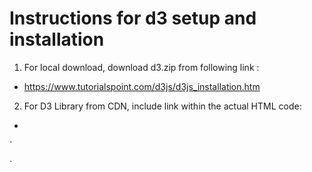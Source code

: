# Instructions for d3 setup and installation
1. For local download, download d3.zip from following link : 
-   https://www.tutorialspoint.com/d3js/d3js_installation.htm
2. For D3 Library from CDN, include link within the actual HTML code:
-  
` <!DOCTYPE html>
<html lang = "en">
   <head>
      <script src = "https://d3js.org/d3.v4.min.js"></script>
   </head>

   <body>
      <script>
         // write your d3 code here.. 
      </script>
   </body>
</html> `
